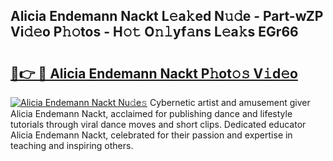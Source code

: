 ## Alicia Endemann Nackt L𝚎a𝚔ed N𝚞𝚍e - Part-wZP Vi𝚍𝚎o P𝚑𝚘tos - H𝚘𝚝 O𝚗𝚕yf𝚊ns L𝚎a𝚔s EGr66

# <h2><a href="http://kf2ocx.oniu.top/?m=Alicia+Endemann+Nackt">🔗👉 🔴 Alicia Endemann Nackt P𝚑ot𝚘𝚜 V𝚒d𝚎o</a></h2>

[![Alicia Endemann Nackt Nu𝚍e𝚜](https://i.imgur.com/0qMVB7G.gif)](http://kf2ocx.oniu.top/?m=Alicia+Endemann+Nackt)
Cybernetic artist and amusement giver Alicia Endemann Nackt, acclaimed for publishing dance and lifestyle tutorials through viral dance moves and short clips. Dedicated educator Alicia Endemann Nackt, celebrated for their passion and expertise in teaching and inspiring others.  
